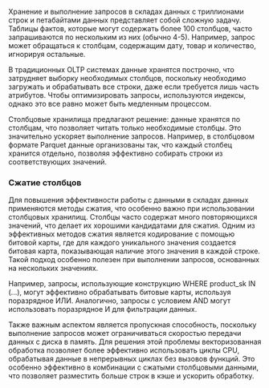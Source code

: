 Хранение и выполнение запросов в складах данных с триллионами строк и петабайтами данных представляет собой сложную задачу. Таблицы фактов, которые могут содержать более 100 столбцов, часто запрашиваются по нескольким из них (обычно 4-5). Например, запрос может обращаться к столбцам, содержащим дату, товар и количество, игнорируя остальные.

В традиционных OLTP системах данные хранятся построчно, что затрудняет выборку необходимых столбцов, поскольку необходимо загружать и обрабатывать все строки, даже если требуется лишь часть атрибутов. Чтобы оптимизировать запросы, используются индексы, однако это все равно может быть медленным процессом.

Столбцовые хранилища предлагают решение: данные хранятся по столбцам, что позволяет читать только необходимые столбцы. Это значительно ускоряет выполнение запросов. Например, в столбцовом формате Parquet данные организованы так, что каждый столбец хранится отдельно, позволяя эффективно собирать строки из соответствующих значений.

### Сжатие столбцов

Для повышения эффективности работы с данными в складах данных применяются методы сжатия, что особенно важно при использовании столбцовых хранилищ. Столбцы часто содержат много повторяющихся значений, что делает их хорошими кандидатами для сжатия. Одним из эффективных методов сжатия является кодирование с помощью битовой карты, где для каждого уникального значения создается битовая карта, показывающая наличие этого значения в каждой строке. Такой подход особенно полезен при выполнении запросов, основанных на нескольких значениях.

Например, запросы, использующие конструкцию WHERE product_sk IN (...), могут эффективно обрабатывать битовые карты, используя поразрядное ИЛИ. Аналогично, запросы с условием AND могут использовать поразрядное И для фильтрации данных.

Также важным аспектом является пропускная способность, поскольку выполнение запросов может ограничиваться скоростью передачи данных с диска в память. Для решения этой проблемы векторизованная обработка позволяет более эффективно использовать циклы CPU, обрабатывая данные в непрерывных циклах без вызовов функций. Это особенно эффективно в комбинации с сжатыми столбцовыми данными, что позволяет разместить больше строк в кэше и ускорить обработку.